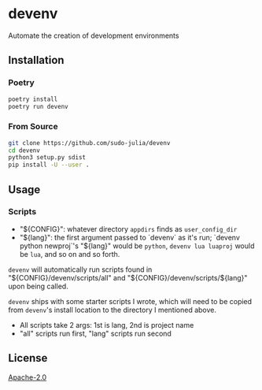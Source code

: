 # devenv

Automate the creation of development environments

## Installation

### Poetry

```bash
poetry install
poetry run devenv
```

### From Source

```bash
git clone https://github.com/sudo-julia/devenv
cd devenv
python3 setup.py sdist
pip install -U --user .
```

## Usage

### Scripts

- "${CONFIG}": whatever directory `appdirs` finds as `user_config_dir`
- "${lang}": the first argument passed to `devenv` as it's run; `devenv python
  newproj`'s "${lang}" would be `python`, `devenv lua luaproj` would be `lua`, and so on
  and so forth.

`devenv` will automatically run scripts found in "${CONFIG}/devenv/scripts/all" and
"${CONFIG}/devenv/scripts/${lang}" upon being called.

`devenv` ships with some starter scripts I wrote, which will need to be copied from
`devenv`'s install location to the directory I mentioned above.

- All scripts take 2 args: 1st is lang, 2nd is project name
- "all" scripts run first, "lang" scripts run second

## License

[Apache-2.0](./LICENSE)
